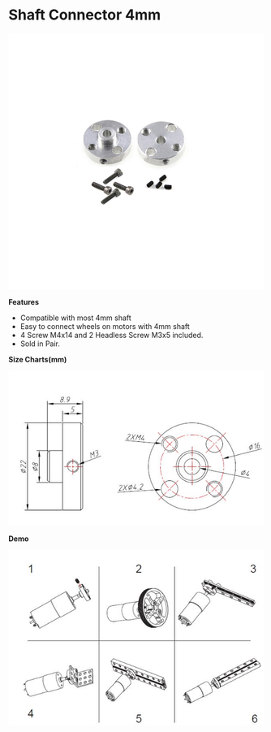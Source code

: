 # Shaft Connector 4mm

![](../../../../.gitbook/assets/0%20%2875%29.jpeg)

**Features**

* Compatible with most 4mm shaft
* Easy to connect wheels on motors with 4mm shaft
* 4 Screw M4x14 and 2 Headless Screw M3x5 included.
* Sold in Pair.

**Size Charts\(mm\)**

![](../../../../.gitbook/assets/1%20%2815%29.jpeg)

**Demo**

![](../../../../.gitbook/assets/2%20%2831%29.jpeg)

